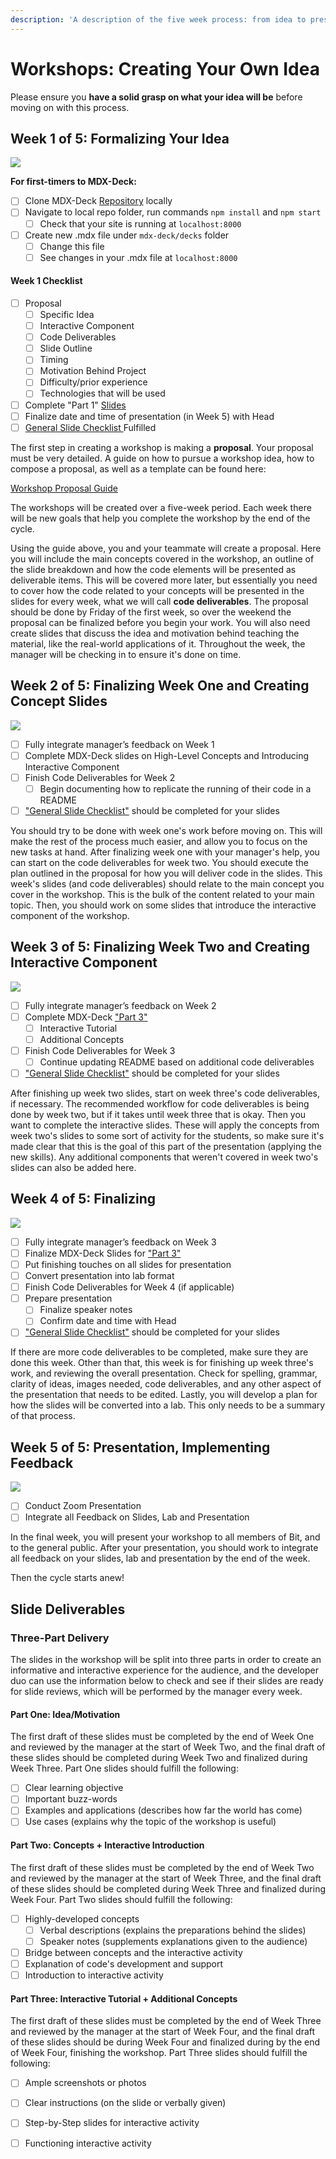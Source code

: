 ```yaml
---
description: 'A description of the five week process: from idea to presentation.'
---
```


# Workshops: Creating Your Own Idea

Please ensure you **have a solid grasp on what your idea will be** before moving on with this process.

## Week 1 of 5: Formalizing Your Idea

![](../../../.gitbook/assets/workshop-flowchart-page-6%20%281%29.png)

**For first-timers to MDX-Deck:**

* [ ] Clone MDX-Deck [Repository](https://github.com/bitprj/mdx-deck) locally
* [ ] Navigate to local repo folder, run commands `npm install` and `npm start`
  * [ ] Check that your site is running at `localhost:8000`
* [ ] Create new .mdx file under `mdx-deck/decks` folder
  * [ ] Change this file
  * [ ] See changes in your .mdx file at `localhost:8000`

#### Week 1 Checklist

* [ ] Proposal
  * [ ] Specific Idea
  * [ ] Interactive Component
  * [ ] Code Deliverables
  * [ ] Slide Outline
  * [ ] Timing
  * [ ] Motivation Behind Project
  * [ ] Difficulty/prior experience
  * [ ] Technologies that will be used
* [ ] Complete "Part 1" [Slides](workshops-creating-your-own-idea.md#part-one-idea-motivation)
* [ ] Finalize date and time of presentation \(in Week 5\) with Head
* [ ] [General Slide Checklist ](./#general-slide-checklist)Fulfilled

The first step in creating a workshop is making a **proposal**. Your proposal must be very detailed. A guide on how to pursue a workshop idea, how to compose a proposal, as well as a template can be found here:

[Workshop Proposal Guide](../workshop-proposal-guide.md)

The workshops will be created over a five-week period. Each week there will be new goals that help you complete the workshop by the end of the cycle.

Using the guide above, you and your teammate will create a proposal. Here you will include the main concepts covered in the workshop, an outline of the slide breakdown and how the code elements will be presented as deliverable items. This will be covered more later, but essentially you need to cover how the code related to your concepts will be presented in the slides for every week, what we will call **code deliverables**. The proposal should be done by Friday of the first week, so over the weekend the proposal can be finalized before you begin your work. You will also need create slides that discuss the idea and motivation behind teaching the material, like the real-world applications of it. Throughout the week, the manager will be checking in to ensure it's done on time.

## Week 2 of 5: Finalizing Week One and Creating Concept Slides

![](../../../.gitbook/assets/workshop-flowchart-page-7.png)

* [ ] Fully integrate manager’s feedback on Week 1
* [ ] Complete MDX-Deck slides on High-Level Concepts and Introducing Interactive Component
* [ ] Finish Code Deliverables for Week 2
  * [ ] Begin documenting how to replicate the running of their code in a README
* [ ] ["General Slide Checklist"](./#general-slide-checklist) should be completed for your slides

You should try to be done with week one's work before moving on. This will make the rest of the process much easier, and allow you to focus on the new tasks at hand. After finalizing week one with your manager's help, you can start on the code deliverables for week two. You should execute the plan outlined in the proposal for how you will deliver code in the slides. This week's slides \(and code deliverables\) should relate to the main concept you cover in the workshop. This is the bulk of the content related to your main topic. Then, you should work on some slides that introduce the interactive component of the workshop.

## Week 3 of 5: Finalizing Week Two and Creating Interactive Component

![](../../../.gitbook/assets/workshop-flowchart-page-8.png)

* [ ] Fully integrate manager’s feedback on Week 2
* [ ] Complete MDX-Deck ["Part 3"](workshops-creating-your-own-idea.md#part-two-concepts-interactive-introduction)
  * [ ] Interactive Tutorial
  * [ ] Additional Concepts
* [ ] Finish Code Deliverables for Week 3
  * [ ] Continue updating README based on additional code deliverables
* [ ] ["General Slide Checklist"](./#general-slide-checklist) should be completed for your slides

After finishing up week two slides, start on week three's code deliverables, if necessary. The recommended workflow for code deliverables is being done by week two, but if it takes until week three that is okay. Then you want to complete the interactive slides. These will apply the concepts from week two's slides to some sort of activity for the students, so make sure it's made clear that this is the goal of this part of the presentation \(applying the new skills\). Any additional components that weren't covered in week two's slides can also be added here.

## Week 4 of 5: Finalizing

![](../../../.gitbook/assets/workshop-flowchart-page-9.png)

* [ ] Fully integrate manager’s feedback on Week 3
* [ ] Finalize MDX-Deck Slides for ["Part 3"](workshops-creating-your-own-idea.md#part-three-interactive-tutorial-additional-concepts)
* [ ] Put finishing touches on all slides for presentation
* [ ] Convert presentation into lab format
* [ ] Finish Code Deliverables for Week 4 \(if applicable\)
* [ ] Prepare presentation
  * [ ] Finalize speaker notes
  * [ ] Confirm date and time with Head
* [ ] ["General Slide Checklist"](./#general-slide-checklist) should be completed for your slides

If there are more code deliverables to be completed, make sure they are done this week. Other than that, this week is for finishing up week three's work, and reviewing the overall presentation. Check for spelling, grammar, clarity of ideas, images needed, code deliverables, and any other aspect of the presentation that needs to be edited. Lastly, you will develop a plan for how the slides will be converted into a lab. This only needs to be a summary of that process.

## Week 5 of 5: Presentation, Implementing Feedback

![](../../../.gitbook/assets/workshop-flowchart-page-5.png)

* [ ] Conduct Zoom Presentation
* [ ] Integrate all Feedback on Slides, Lab and Presentation

In the final week, you will present your workshop to all members of Bit, and to the general public. After your presentation, you should work to integrate all feedback on your slides, lab and presentation by the end of the week.

Then the cycle starts anew!

## Slide Deliverables

### Three-Part Delivery

The slides in the workshop will be split into three parts in order to create an informative and interactive experience for the audience, and the developer duo can use the information below to check and see if their slides are ready for slide reviews, which will be performed by the manager every week.

#### Part One: Idea/Motivation

The first draft of these slides must be completed by the end of Week One and reviewed by the manager at the start of Week Two, and the final draft of these slides should be completed during Week Two and finalized during Week Three. Part One slides should fulfill the following:

* [ ] Clear learning objective
* [ ] Important buzz-words
* [ ] Examples and applications \(describes how far the world has come\)
* [ ] Use cases \(explains why the topic of the workshop is useful\)

#### Part Two: Concepts + Interactive Introduction

The first draft of these slides must be completed by the end of Week Two and reviewed by the manager at the start of Week Three, and the final draft of these slides should be completed during Week Three and finalized during Week Four. Part Two slides should fulfill the following:

* [ ] Highly-developed concepts
  * [ ] Verbal descriptions \(explains the preparations behind the slides\)
  * [ ] Speaker notes \(supplements explanations given to the audience\)
* [ ] Bridge between concepts and the interactive activity
* [ ] Explanation of code's development and support
* [ ] Introduction to interactive activity

#### Part Three: Interactive Tutorial + Additional Concepts

The first draft of these slides must be completed by the end of Week Three and reviewed by the manager at the start of Week Four, and the final draft of these slides should be during Week Four and finalized during by the end of Week Four, finishing the workshop. Part Three slides should fulfill the following:

* [ ] Ample screenshots or photos
* [ ] Clear instructions \(on the slide or verbally given\)
* [ ] Step-by-Step slides for interactive activity
* [ ] Functioning interactive activity

